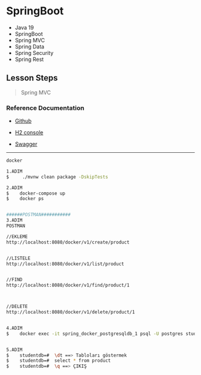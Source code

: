 # SpringBoot

- Java 19
- SpringBoot
- Spring MVC
- Spring Data
- Spring Security
- Spring Rest

## Lesson Steps
>Spring MVC
> 


### Reference Documentation

* [Github](https://github.com/mesutcalim/SpringBoot)

* [H2 console](http://localhost:8080/h2-console/l)

* [Swagger](http//localhost:8080/swagger-ui.html)

---

```sh
docker
```


```sh
1.ADIM
$     ./mvnw clean package -DskipTests

2.ADIM
$    docker-compose up
$    docker ps


######POSTMAN###########
3.ADIM
POSTMAN

//EKLEME
http://localhost:8080/docker/v1/create/product


//LISTELE
http://localhost:8080/docker/v1/list/product


//FIND
http://localhost:8080/docker/v1/find/product/1



//DELETE
http://localhost:8080/docker/v1/delete/product/1


4.ADIM
$    docker exec -it spring_docker_postgresqldb_1 psql -U postgres studentdb


5.ADIM
$    studentdb=#  \dt ==> Tabloları göstermek
$    studentdb=#  select * from product
$    studentdb=#  \q ==> ÇIKIŞ

```